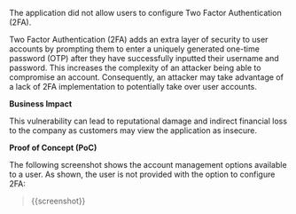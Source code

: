 The application did not allow users to configure Two Factor Authentication (2FA).

Two Factor Authentication (2FA) adds an extra layer of security to user accounts by prompting them to enter a uniquely generated one-time password (OTP) after they have successfully inputted their username and password. This increases the complexity of an attacker being able to compromise an account. Consequently, an attacker may take advantage of a lack of 2FA implementation to potentially take over user accounts.

**Business Impact**

This vulnerability can lead to reputational damage and indirect financial loss to the company as customers may view the application as insecure.

**Proof of Concept (PoC)**

The following screenshot shows the account management options available to a user. As shown, the user is not provided with the option to configure 2FA:
>
>{{screenshot}}